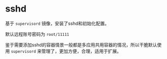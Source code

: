 # sshd

基于 `supervisord` 镜像，安装了sshd和初始化配置。

默认远程账号密码为 `root/11111`

鉴于需要添加sshd的容器情景一般都是多应用共用容器的情况，所以干脆默认使用 `supervisord` 来管理了，更加方便，合理，适用于扩展。


